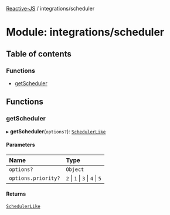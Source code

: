 [Reactive-JS](../README.md) / integrations/scheduler

# Module: integrations/scheduler

## Table of contents

### Functions

- [getScheduler](integrations_scheduler.md#getscheduler)

## Functions

### getScheduler

▸ **getScheduler**(`options?`): [`SchedulerLike`](../interfaces/scheduling.SchedulerLike.md)

#### Parameters

| Name | Type |
| :------ | :------ |
| `options?` | `Object` |
| `options.priority?` | ``2`` \| ``1`` \| ``3`` \| ``4`` \| ``5`` |

#### Returns

[`SchedulerLike`](../interfaces/scheduling.SchedulerLike.md)
